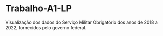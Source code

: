 # Trabalho-A1-LP

Visualização dos dados do Serviço Militar Obrigatório dos anos de 2018 a 2022, fornecidos pelo governo federal.
